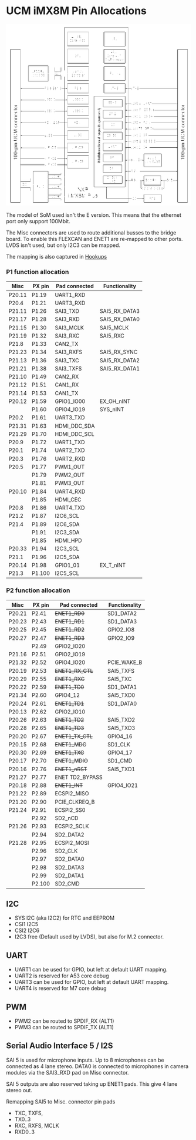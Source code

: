 # UCM iMX8M Pin Allocations

![UCM iMX8M SoM block diagram](./refs/Compulab/UCM-iMX8M-Plus-System-on-Module-block-diagram.png)

The model of SoM used isn't the E version. This means that the ethernet port only support 100Mbit.

The Misc connectors are used to route additional busses to the bridge board.
To enable this FLEXCAN and ENET1 are re-mapped to other ports. LVDS isn't used, but only I2C3 can be mapped.

The mapping is also captured in [Hookups](./datasheets/i.MX8/ucm-imx8plus_p1_p2_hookups.pdf)

### P1 function allocation

| Misc   | PX pin  | Pad connected       | Functionality     |
|--------|---------|---------------------|-------------------|
| P20.11 | P1.19   | UART1_RXD           |                   |
| P20.4  | P1.21   | UART3_RXD           |                   |
| P21.11 | P1.26   |  SAI3_TXD           |  SAI5_RX_DATA3    |       
| P21.17 | P1.28   |  SAI3_RXD           |  SAI5_RX_DATA0    |       
| P21.15 | P1.30   |  SAI3_MCLK          |  SAI5_MCLK        |       
| P21.19 | P1.32   |  SAI3_RXC           |  SAI5_RXC         |       
| P21.8  | P1.33   |  CAN2_TX            |                   |      
| P21.23 | P1.34   |  SAI3_RXFS          |  SAI5_RX_SYNC     |       
| P21.13 | P1.36   |  SAI3_TXC           |  SAI5_RX_DATA2    |        
| P21.21 | P1.38   |  SAI3_TXFS          |  SAI5_RX_DATA1    |        
| P21.10 | P1.49   |  CAN2_RX            |                   |       
| P21.12 | P1.51   |  CAN1_RX            |                   |       
| P21.14 | P1.53   |  CAN1_TX            |                   |       
| P20.12 | P1.59   | GPIO1_IO00          | EX_OH_nINT        |
|        | P1.60   | GPIO4_IO19          | SYS_nINT          |
| P20.2  | P1.61   | UART3_TXD           |                   |
| P21.31 | P1.63   |  HDMI_DDC_SDA       |                   |      
| P21.29 | P1.70   |  HDMI_DDC_SCL       |                   |      
| P20.9  | P1.72   | UART1_TXD           |                   |
| P20.1  | P1.74   | UART2_TXD           |                   |
| P20.3  | P1.76   | UART2_RXD           |                   |
| P20.5  | P1.77   | PWM1_OUT            |                   |
|        | P1.79   | PWM2_OUT            |                   |
|        | P1.81   | PWM3_OUT            |                   |
| P20.10 | P1.84   | UART4_RXD           |                   |
|        | P1.85   | HDMI_CEC            |                   |
| P20.8  | P1.86   | UART4_TXD           |                   |
| P21.2  | P1.87   |   I2C6_SCL          |                   |       
| P21.4  | P1.89   |   I2C6_SDA          |                   |      
|        | P1.91   | I2C3_SDA            |                   |
|        | P1.85   | HDMI_HPD            |                   |
| P20.33 | P1.94   | I2C3_SCL            |                   |
| P21.1  | P1.96   | I2C5_SDA            |                   |       
| P20.14 | P1.98   | GPIO1_01            | EX_T_nINT         |
| P21.3  | P1.100  |  I2C5_SCL           |                   |      


### P2 function allocation

| Misc   | PX pin  | Pad connected       | Functionality     | 
|--------|---------|---------------------|-------------------|
| P20.21 | P2.41   | ~~ENET1_RD0~~       | SD1_DATA2         |
| P20.23 | P2.43   | ~~ENET1_RD1~~       | SD1_DATA3         |
| P20.25 | P2.45   | ~~ENET1_RD2~~       | GPIO2_IO8         |
| P20.27 | P2.47   | ~~ENET1_RD3~~       | GPIO2_IO9         |
|        | P2.49   |  GPIO2_IO20         |                   |       
| P21.16 | P2.51   | GPIO2_IO19          |                   |       
| P21.32 | P2.52   | GPIO4_IO20          | PCIE_WAKE_B       |      
| P20.19 | P2.53   | ~~ENET1_RX_CTL~~    | SAI5_TXFS         |
| P20.29 | P2.55   | ~~ENET1_RXC~~       | SAI5_TXC          |
| P20.22 | P2.59   | ~~ENET1_TD0~~       | SD1_DATA1         |
| P21.34 | P2.60   | GPIO4_12            | SAI5_TXD0         |      
| P20.24 | P2.61   | ~~ENET1_TD1~~       | SD1_DATA0         |
| P20.13 | P2.62   | GPIO2_IO10          |                   |
| P20.26 | P2.63   | ~~ENET1_TD2~~       | SAI5_TXD2         |
| P20.28 | P2.65   | ~~ENET1_TD3~~       | SAI5_TXD3         |
| P20.20 | P2.67   | ~~ENET1_TX_CTL~~    | GPIO4_16          |
| P20.15 | P2.68   | ~~ENET1_MDC~~       | SD1_CLK           |
| P20.30 | P2.69   | ~~ENET1_TXC~~       | GPIO4_17          |
| P20.17 | P2.70   | ~~ENET1_MDIO~~      | SD1_CMD           |
| P20.16 | P2.76   | ~~ENET1_nRST~~      | SAI5_TXD1         |
| P21.27 | P2.77   |  ENET TD2_BYPASS    |                   |       
| P20.18 | P2.88   | ~~ENET1_INT~~       | GPIO4_IO21        |
| P21.22 | P2.89   |  ECSPI2_MISO        |                   |       
| P21.20 | P2.90   |  PCIE_CLKREQ_B      |                   |       
| P21.24 | P2.91   |  ECSPI2_SS0         |                   |       
|        | P2.92   | SD2_nCD             |                   |       
| P21.26 | P2.93   |  ECSPI2_SCLK        |                   |       
|        | P2.94   | SD2_DATA2           |                   |
| P21.28 | P2.95   |  ECSPI2_MOSI        |                   |       
|        | P2.96   | SD2_CLK             |                   |
|        | P2.97   | SD2_DATA0           |                   |
|        | P2.98   | SD2_DATA3           |                   |
|        | P2.99   | SD2_DATA1           |                   |
|        | P2.100  | SD2_CMD             |                   |






## I2C

- SYS I2C (aka I2C2) for RTC and EEPROM
- CSI1 I2C5
- CSI2 I2C6
- I2C3 free (Default used by LVDS), but also for M.2 connector.


## UART

- UART1 can be used for GPIO, but left at default UART mapping.
- UART2 is reserved for A53 core debug
- UART3 can be used for GPIO, but left at default UART mapping.
- UART4 is reserved for M7 core debug


## PWM

- PWM2 can be routed to SPDIF_RX (ALT1)
- PWM3 can be routed to SPDIF_TX (ALT1)


## Serial Audio Interface 5 / I2S

SAI 5 is used for microphone inputs. Up to 8 microphones can be connected
as 4 lane stereo. DATA0 is connected to microphones in camera modules
via the SAI3_RXD pad on Misc connector.

SAI 5 outputs are also reserved taking up ENET1 pads. This give 4 lane stereo out.

Remapping SAI5 to Misc. connector  pin pads

- TXC, TXFS,
- TX0..3
- RXC, RXFS, MCLK
- RXD0..3

